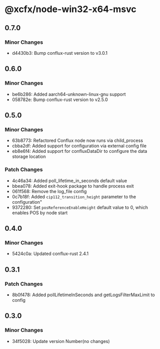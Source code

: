 # @xcfx/node-win32-x64-msvc

## 0.7.0

### Minor Changes

- d4430b3: Bump conflux-rust version to v3.0.1

## 0.6.0

### Minor Changes

- be6b286: Added aarch64-unknown-linux-gnu support
- 058782e: Bump conflux-rust version to v2.5.0

## 0.5.0

### Minor Changes

- 63b8773: Refactored Conflux node now runs via child_process
- cbba2df: Added support for configuration via external config file
- eb8e6f4: Added support for confluxDataDir to configure the data storage location

### Patch Changes

- 4c46a34: Added poll_lifetime_in_seconds default value
- bbea078: Added exit-hook package to handle process exit
- 061f568: Remove the log_file config
- 0c7b18f: Added `cip112_transition_height` parameter to the configuration"
- 9372280: Set `posReferenceEnableHeight` default value to 0, which enables POS by node start

## 0.4.0

### Minor Changes

- 5424c0a: Updated conflux-rust 2.4.1

## 0.3.1

### Patch Changes

- 8b0f478: Added pollLifetimeInSeconds and getLogsFilterMaxLimit to config

## 0.3.0

### Minor Changes

- 34f5028: Update version Number(no changes)
